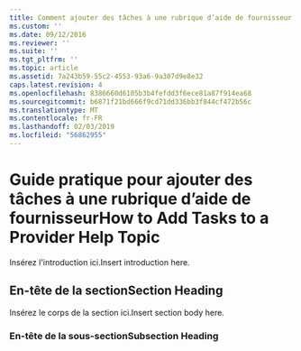 ```yaml
---
title: Comment ajouter des tâches à une rubrique d’aide de fournisseur | Microsoft Docs
ms.custom: ''
ms.date: 09/12/2016
ms.reviewer: ''
ms.suite: ''
ms.tgt_pltfrm: ''
ms.topic: article
ms.assetid: 7a243b59-55c2-4553-93a6-9a307d9e8e32
caps.latest.revision: 4
ms.openlocfilehash: 8386660d6105b3b4fefdd3f6ece81a87f914ea68
ms.sourcegitcommit: b6871f21bd666f9cd71dd336bb3f844cf472b56c
ms.translationtype: MT
ms.contentlocale: fr-FR
ms.lasthandoff: 02/03/2019
ms.locfileid: "56862955"
---
```

# <a name="how-to-add-tasks-to-a-provider-help-topic"></a><span data-ttu-id="f5ad9-102">Guide pratique pour ajouter des tâches à une rubrique d’aide de fournisseur</span><span class="sxs-lookup"><span data-stu-id="f5ad9-102">How to Add Tasks to a Provider Help Topic</span></span>

<span data-ttu-id="f5ad9-103">Insérez l'introduction ici.</span><span class="sxs-lookup"><span data-stu-id="f5ad9-103">Insert introduction here.</span></span>

## <a name="section-heading"></a><span data-ttu-id="f5ad9-104">En-tête de la section</span><span class="sxs-lookup"><span data-stu-id="f5ad9-104">Section Heading</span></span>

 <span data-ttu-id="f5ad9-105">Insérez le corps de la section ici.</span><span class="sxs-lookup"><span data-stu-id="f5ad9-105">Insert section body here.</span></span>

### <a name="subsection-heading"></a><span data-ttu-id="f5ad9-106">En-tête de la sous-section</span><span class="sxs-lookup"><span data-stu-id="f5ad9-106">Subsection Heading</span></span>
